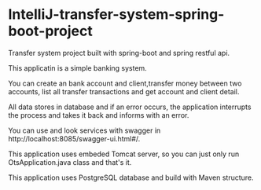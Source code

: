 # IntelliJ-transfer-system-spring-boot-project
Transfer system project built with spring-boot and spring restful api.

This applicatin is a simple banking system. 

You can create an bank account and client,transfer money between two accounts, list all transfer transactions and get account and client detail.

All data stores in database and if an error occurs, the application interrupts the process and takes it back and informs with an error.

You can use and look services with swagger in http://localhost:8085/swagger-ui.html#/.

This application uses embeded Tomcat server, so you can just only run OtsApplication.java class and that's it.

This application uses PostgreSQL database and build with Maven structure.
